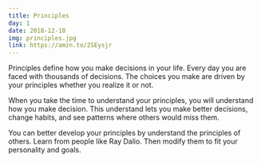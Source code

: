```yaml
---
title: Principles
day: 1
date: 2018-12-10
img: principles.jpg
link: https://amzn.to/2SEysjr
---
```


Principles define how you make decisions in your life. Every day you are
faced with thousands of decisions. The choices you make are driven by your
principles whether you realize it or not.

When you take the time to understand your principles, you will understand how
you make decision. This understand lets you make better decisions, change
habits, and see patterns where others would miss them.

You can better develop your principles by understand the principles of others.
Learn from people like Ray Dalio. Then modify them to fit your personality and
goals.
